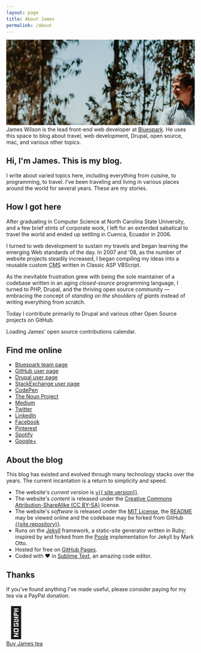 ```yaml
---
layout: page
title: About James
permalink: /about
---
```


<p class="intro">
  <img src="/assets/img/3.jpg" alt="Picture of {{ site.author.name }}" class="offwidth"/>
  James Wilson is the lead front-end web developer
  at <a href="https://www.bluespark.com" target="_blank">Bluespark</a>. He uses this space to blog about travel, web development, Drupal, open source, mac, and various other topics.
</p>

## Hi, I'm James. This is my blog.

I write about varied topics here, including everything from cuisine, to programming, to travel. I’ve been traveling and living in various places around the world for several years. These are my stories.

## How I got here

After graduating in Computer Science at North Carolina State University, and a few brief stints of corporate work, I left for an extended sabatical to travel the world and ended up settling in Cuenca, Ecuador in 2006.

I turned to web development to sustain my travels and began learning the emerging Web standards of the day. In 2007 and '08, as the number of website projects steadily increased, I began compiling my ideas into a reusable custom <abbr title="Content Management System">CMS</abbr> written in Classic ASP VBScript.

As the inevitable frustration grew with being the sole maintainer of a codebase written in an aging *closed-source* programming language, I turned to PHP, Drupal, and the thriving open source community —  embracing the concept of <em>standing on the shoulders of giants</em> instead of writing everything from scratch.

Today I contribute primarily to Drupal and various other Open Source projects on GitHub.

<!-- github-calendar contributions -->
<script
  src="https://cdn.rawgit.com/IonicaBizau/github-calendar/gh-pages/dist/github-calendar.min.js"
></script>
<link
  rel="stylesheet"
  href="https://cdn.rawgit.com/IonicaBizau/github-calendar/gh-pages/dist/github-calendar.css"
/>
<style>
  :root {
    --james-blue-100: hsl(193, 41%, 93%);
    --james-blue-200: hsl(192, 42%, 83%);
    --james-blue-300: hsl(191, 41%, 73%);
    --james-blue-400: hsl(191, 41%, 53%);
    --james-blue-500: hsl(191, 87%, 32%);
  }
  @media (prefers-color-scheme: dark) {
    :root {
      --james-blue-500: hsl(191, 87%, 32%);
      --james-blue-400: hsl(191, 86%, 29%);
      --james-blue-300: hsl(191, 86%, 19%);
      --james-blue-200: hsl(191, 86%, 15%);
      --james-blue-100: hsl(191, 88%, 10%);
    }
  }
  .calendar {
    border: 0;
  }
  .calendar .contrib-column {
    border-color: var(--border-gray);
  }
  .calendar ul.legend > li::before {
    display: none;
  }
  .calendar .contrib-number {
    color: var(--secondary-font-color);
  }
  li[style="background-color: #ebedf0"] {
    background-color: var(--james-blue-100) !important;
  }
  svg [fill="#ebedf0"] {
    fill: var(--james-blue-100) !important;
  }
  li[style="background-color: #c6e48b"] {
    background-color: var(--james-blue-200) !important;
  }
  svg [fill="#c6e48b"] {
    fill: var(--james-blue-200) !important;
  }
  li[style="background-color: #7bc96f"] {
    background-color: var(--james-blue-300) !important;
  }
  svg [fill="#7bc96f"] {
    fill: var(--james-blue-300) !important;
  }
  li[style="background-color: #239a3b"] {
    background-color: var(--james-blue-400) !important;
  }
  svg [fill="#239a3b"] {
    fill: var(--james-blue-400) !important;
  }
  li[style="background-color: #196127"] {
    background-color: var(--james-blue-500) !important;
  }
  svg [fill="#196127"] {
    fill: var(--james-blue-500) !important;
  }
</style>
<div class="calendar">
    Loading James' open source contributions calendar.
</div>
<script>
    GitHubCalendar(".calendar", "jameswilson");
</script>


## Find me online

* [Bluespark team page](https://www.bluespark.com/team/james-wilson)
* [GitHub user page](https://www.github.com/jameswilson)
* [Drupal user page](https://www.drupal.org/u/jwilson3)
* [StackExchange user page](https://stackexchange.com/users/180306/jameswilson?tab=accounts)
* [CodePen](https://codepen.io/jameswilson)
* [The Noun Project](https://thenounproject.com/jwilson3)
* [Medium](https://medium.com/@jwilson3)
* [Twitter](https://twitter.com/jwilson3)
* [LinkedIn](https://www.linkedin.com/in/jamesrwilson3)
* [Facebook](https://www.facebook.com/james.r.wilson.iii)
* [Pinterest](https://pinterest.com/jrwilson3)
* [Spotify](https://open.spotify.com/user/125643039)
* [Google+](https://plus.google.com/+JamesWilsonIII)

## About the blog

This blog has existed and evolved through many technology stacks over the years. The current incantation is a return to simplicity and speed.

* The website's *current version* is [v{{ site.version}}](https://github.com/{{site.repository}}/releases).
* The website's *content* is released under the [Creative Commons Attribution-ShareAlike (CC BY-SA)](/LICENSE#content-license) license.
* The website's *software* is released under the [MIT License](/LICENSE#software-license), the [README](/README) may be viewed online and the codebase may be forked from GitHub [{{site.repository}}](https://github.com/{{site.repository}}).
* Runs on the [Jekyll](https://jekyllrb.com/showcase/) framework, a static-site generator written in Ruby; inspired by and forked from the [Poole](http://getpoole.com/) implementation for Jekyll by Mark Otto.
* Hosted for free on [GitHub Pages](https://pages.github.com).
* Coded with ❤️ in [Sublime Text](http://sublimetext.com), an amazing code editor.

## Thanks

If you've found anything I've made useful, please consider paying for my tea via a PayPal donation.

<div class="text-center">
<div style="font-size:5rem">🍵</div>
<a href="https://paypal.me/jrwilson3/4.50" class="button">Buy James tea</a>
</div>
